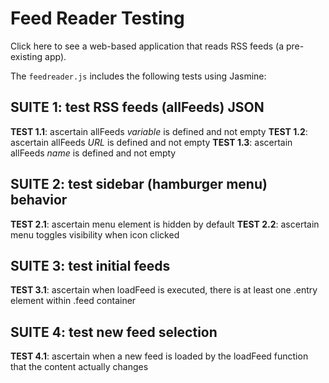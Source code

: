 # Feed Reader Testing

Click here to see a web-based application that reads RSS feeds (a pre-existing app).

The `feedreader.js` includes the following tests using Jasmine:

## SUITE 1: test RSS feeds (allFeeds) JSON
**TEST 1.1**: ascertain allFeeds _variable_ is defined and not empty 
**TEST 1.2**: ascertain allFeeds _URL_ is defined and not empty 
**TEST 1.3**: ascertain allFeeds _name_ is defined and not empty

## SUITE 2: test sidebar (hamburger menu) behavior
**TEST 2.1**: ascertain menu element is hidden by default 
**TEST 2.2**: ascertain menu toggles visibility when icon clicked 

## SUITE 3: test initial feeds
**TEST 3.1**: ascertain when loadFeed is executed, there is at least one .entry element within .feed container

## SUITE 4: test new feed selection
**TEST 4.1**: ascertain when a new feed is loaded by the loadFeed function that the content actually changes

